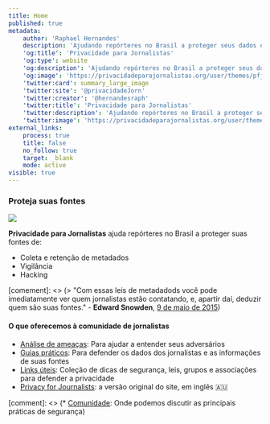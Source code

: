 ```yaml
---
title: Home
published: true
metadata:
    author: 'Raphael Hernandes'
    description: 'Ajudando repórteres no Brasil a proteger seus dados e suas fontes. Aprenda quais são as ameaças. Instale Tor, Signal e outros aplicativos para privacidade '
    'og:title': 'Privacidade para Jornalistas'
    'og:type': website
    'og:description': 'Ajudando repórteres no Brasil a proteger seus dados e suas fontes'
    'og:image': 'https://privacidadeparajornalistas.org/user/themes/pfjbr/images/social.png'
    'twitter:card': summary_large_image
    'twitter:site': '@privacidadeJorn'
    'twitter:creator': '@hernandesraph'
    'twitter:title': 'Privacidade para Jornalistas'
    'twitter:description': 'Ajudando repórteres no Brasil a proteger seus dados e suas fontes'
    'twitter:image': 'https://privacidadeparajornalistas.org/user/themes/pfjbr/images/social.png'
external_links:
    process: true
    title: false
    no_follow: true
    target: _blank
    mode: active
visible: true
---
```


### Proteja suas fontes

![]("https://privacidadeparajornalistas.org/user/pages/home/line.png")

**Privacidade para Jornalistas** ajuda repórteres no Brasil a proteger suas fontes de:

* Coleta e retenção de metadados
* Vigilância
* Hacking

[comement]: <> (> "Com essas leis de metadadods você pode imediatamente ver quem jornalistas estão contatando, e, apartir daí, deduzir quem são suas fontes." - **Edward Snowden**, [9 de maio de 2015](http://www.abc.net.au/news/2015-05-08/edward-snowden-says-australias-mass-surveillance-dangerous/6456938?target=_blank))

#### O que oferecemos à comunidade de jornalistas

* [Análise de ameaças](/ameacas): Para ajudar a entender seus adversários
* [Guias práticos](/guias): Para defender os dados dos jornalistas e as informações de suas fontes
* [Links úteis](/links-uteis): Coleção de dicas de segurança, leis, grupos e associações para defender a privacidade
* [Privacy for Journalists](https://privacyforjournalists.org.au/): a versão original do site, em inglês 🇦🇺

[comment]: <> (* [Comunidade](/community): Onde podemos discutir as principais práticas de segurança)